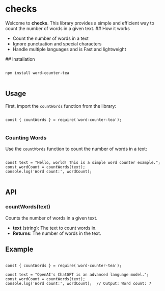 # checks

<p>Welcome to <strong>checks</strong>. This library provides a simple and efficient way to count the number of words in a given text.
## How it works

<ul>
  <li>Count the number of words in a text </li>
  <li>Ignore punctuation and special characters</li>
  <li>Handle multiple languages and is Fast and lightweight</li>
</ul>
## Installation

<pre>
<code>
npm install word-counter-tea
</code>
</pre>

## Usage

<p>First, import the <code>countWords</code> function from the library:</p>

<pre>
<code>
const { countWords } = require('word-counter-tea');
</code>
</pre>

### Counting Words

<p>Use the <code>countWords</code> function to count the number of words in a text:</p>

<pre>
<code>
const text = "Hello, world! This is a simple word counter example.";
const wordCount = countWords(text);
console.log('Word count:', wordCount);
</code>
</pre>

## API

### countWords(text)

<p>Counts the number of words in a given text.</p>

<ul>
  <li><strong>text</strong> (string): The text to count words in.</li>
  <li><strong>Returns</strong>: The number of words in the text.</li>
</ul>

## Example

<pre>
<code>
const { countWords } = require('word-counter-tea');

const text = "OpenAI's ChatGPT is an advanced language model.";
const wordCount = countWords(text);
console.log('Word count:', wordCount);  // Output: Word count: 7
</code>
</pre>
